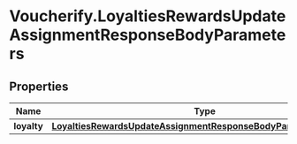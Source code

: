 # Voucherify.LoyaltiesRewardsUpdateAssignmentResponseBodyParameters

## Properties

Name | Type | Description | Notes
------------ | ------------- | ------------- | -------------
**loyalty** | [**LoyaltiesRewardsUpdateAssignmentResponseBodyParametersLoyalty**](LoyaltiesRewardsUpdateAssignmentResponseBodyParametersLoyalty.md) |  | [optional] 


